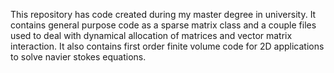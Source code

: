 This repository has code created during my master degree in university. 
It contains general purpose code as a sparse matrix class and a couple files used to deal with dynamical allocation of matrices and vector matrix interaction.
It also contains first order finite volume code for 2D applications to solve navier stokes equations.
